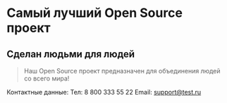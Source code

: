 # Самый лучший Open Source проект

## Сделан людьми для людей

> Наш Open Source проект предназначен для объединения людей со всего мира!

Контактные данные:
Тел: 8 800 333 55 22
Email: support@test.ru
